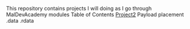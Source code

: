 This repository contains projects I will doing as I go through MalDevAcademy modules
Table of Contents
[Project2](./Project2) Payload placement .data .rdata
